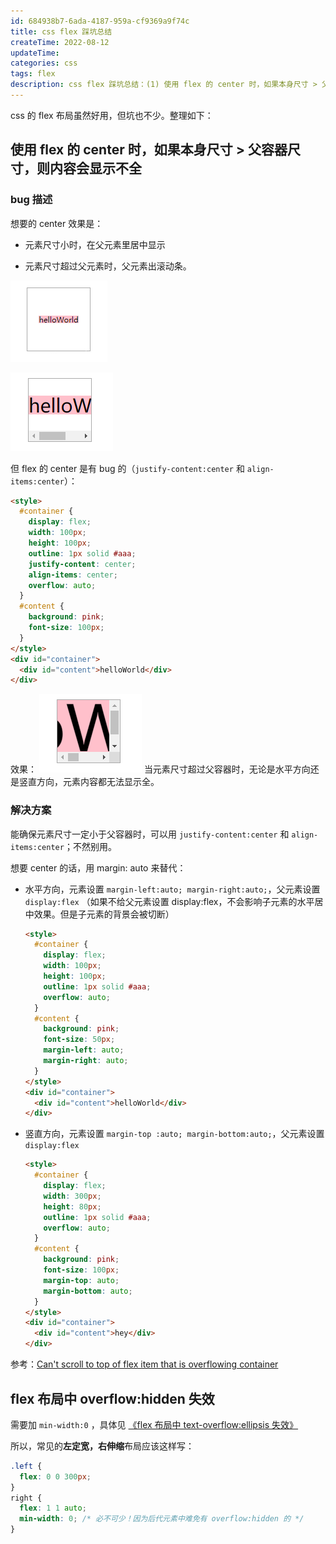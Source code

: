 ```yaml
---
id: 684938b7-6ada-4187-959a-cf9369a9f74c
title: css flex 踩坑总结
createTime: 2022-08-12
updateTime:
categories: css
tags: flex
description: css flex 踩坑总结：(1) 使用 flex 的 center 时，如果本身尺寸 > 父容器尺寸，则内容会显示不全 (2) flex 布局中 overflow:hidden 失效
---
```


css 的 flex 布局虽然好用，但坑也不少。整理如下：

## 使用 flex 的 center 时，如果本身尺寸 > 父容器尺寸，则内容会显示不全

### bug 描述

想要的 center 效果是：

- 元素尺寸小时，在父元素里居中显示

- 元素尺寸超过父元素时，父元素出滚动条。

![在这里插入图片描述](../post-assets/10e95dab-f5c6-42b7-a1a3-65f4ad2f22ea.png)

![在这里插入图片描述](../post-assets/c52b6158-0b94-4283-ae1c-d9f2032c2068.png)

但 flex 的 center 是有 bug 的（`justify-content:center` 和 `align-items:center`）：

```html
<style>
  #container {
    display: flex;
    width: 100px;
    height: 100px;
    outline: 1px solid #aaa;
    justify-content: center;
    align-items: center;
    overflow: auto;
  }
  #content {
    background: pink;
    font-size: 100px;
  }
</style>
<div id="container">
  <div id="content">helloWorld</div>
</div>
```

效果：
![在这里插入图片描述](../post-assets/bf88727e-cac6-44ac-9e4b-b7d8840cd570.png)
当元素尺寸超过父容器时，无论是水平方向还是竖直方向，元素内容都无法显示全。

### 解决方案

能确保元素尺寸一定小于父容器时，可以用 `justify-content:center` 和 `align-items:center`；不然别用。

想要 center 的话，用 margin: auto 来替代：

- 水平方向，元素设置 `margin-left:auto; margin-right:auto;`，父元素设置 `display:flex` （如果不给父元素设置 display:flex，不会影响子元素的水平居中效果。但是子元素的背景会被切断）
  ```html
  <style>
    #container {
      display: flex;
      width: 100px;
      height: 100px;
      outline: 1px solid #aaa;
      overflow: auto;
    }
    #content {
      background: pink;
      font-size: 50px;
      margin-left: auto;
      margin-right: auto;
    }
  </style>
  <div id="container">
    <div id="content">helloWorld</div>
  </div>
  ```
- 竖直方向，元素设置 `margin-top :auto; margin-bottom:auto;`，父元素设置 `display:flex`
  ```html
  <style>
    #container {
      display: flex;
      width: 300px;
      height: 80px;
      outline: 1px solid #aaa;
      overflow: auto;
    }
    #content {
      background: pink;
      font-size: 100px;
      margin-top: auto;
      margin-bottom: auto;
    }
  </style>
  <div id="container">
    <div id="content">hey</div>
  </div>
  ```

参考：[Can't scroll to top of flex item that is overflowing container](https://stackoverflow.com/questions/33454533/cant-scroll-to-top-of-flex-item-that-is-overflowing-container)

## flex 布局中 overflow:hidden 失效

需要加 `min-width:0` ，具体见 [《flex 布局中 text-overflow:ellipsis 失效》](post:e7b45efa-c8bf-48b1-b9fc-325f160ef0ef)

所以，常见的**左定宽，右伸缩**布局应该这样写：

```css
.left {
  flex: 0 0 300px;
}
right {
  flex: 1 1 auto;
  min-width: 0; /* 必不可少！因为后代元素中难免有 overflow:hidden 的 */
}
```
